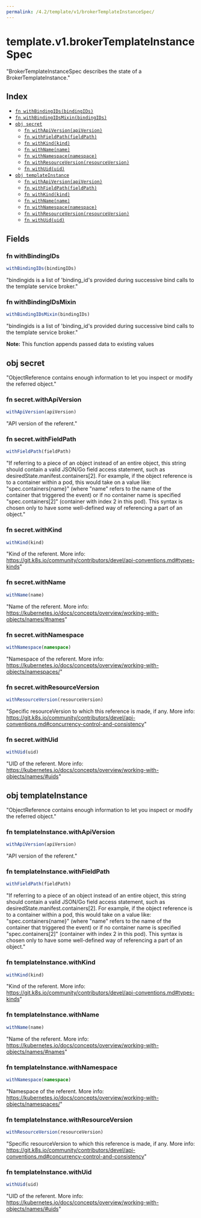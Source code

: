 ```yaml
---
permalink: /4.2/template/v1/brokerTemplateInstanceSpec/
---
```


# template.v1.brokerTemplateInstanceSpec

"BrokerTemplateInstanceSpec describes the state of a BrokerTemplateInstance."

## Index

* [`fn withBindingIDs(bindingIDs)`](#fn-withbindingids)
* [`fn withBindingIDsMixin(bindingIDs)`](#fn-withbindingidsmixin)
* [`obj secret`](#obj-secret)
  * [`fn withApiVersion(apiVersion)`](#fn-secretwithapiversion)
  * [`fn withFieldPath(fieldPath)`](#fn-secretwithfieldpath)
  * [`fn withKind(kind)`](#fn-secretwithkind)
  * [`fn withName(name)`](#fn-secretwithname)
  * [`fn withNamespace(namespace)`](#fn-secretwithnamespace)
  * [`fn withResourceVersion(resourceVersion)`](#fn-secretwithresourceversion)
  * [`fn withUid(uid)`](#fn-secretwithuid)
* [`obj templateInstance`](#obj-templateinstance)
  * [`fn withApiVersion(apiVersion)`](#fn-templateinstancewithapiversion)
  * [`fn withFieldPath(fieldPath)`](#fn-templateinstancewithfieldpath)
  * [`fn withKind(kind)`](#fn-templateinstancewithkind)
  * [`fn withName(name)`](#fn-templateinstancewithname)
  * [`fn withNamespace(namespace)`](#fn-templateinstancewithnamespace)
  * [`fn withResourceVersion(resourceVersion)`](#fn-templateinstancewithresourceversion)
  * [`fn withUid(uid)`](#fn-templateinstancewithuid)

## Fields

### fn withBindingIDs

```ts
withBindingIDs(bindingIDs)
```

"bindingids is a list of 'binding_id's provided during successive bind calls to the template service broker."

### fn withBindingIDsMixin

```ts
withBindingIDsMixin(bindingIDs)
```

"bindingids is a list of 'binding_id's provided during successive bind calls to the template service broker."

**Note:** This function appends passed data to existing values

## obj secret

"ObjectReference contains enough information to let you inspect or modify the referred object."

### fn secret.withApiVersion

```ts
withApiVersion(apiVersion)
```

"API version of the referent."

### fn secret.withFieldPath

```ts
withFieldPath(fieldPath)
```

"If referring to a piece of an object instead of an entire object, this string should contain a valid JSON/Go field access statement, such as desiredState.manifest.containers[2]. For example, if the object reference is to a container within a pod, this would take on a value like: \"spec.containers{name}\" (where \"name\" refers to the name of the container that triggered the event) or if no container name is specified \"spec.containers[2]\" (container with index 2 in this pod). This syntax is chosen only to have some well-defined way of referencing a part of an object."

### fn secret.withKind

```ts
withKind(kind)
```

"Kind of the referent. More info: https://git.k8s.io/community/contributors/devel/api-conventions.md#types-kinds"

### fn secret.withName

```ts
withName(name)
```

"Name of the referent. More info: https://kubernetes.io/docs/concepts/overview/working-with-objects/names/#names"

### fn secret.withNamespace

```ts
withNamespace(namespace)
```

"Namespace of the referent. More info: https://kubernetes.io/docs/concepts/overview/working-with-objects/namespaces/"

### fn secret.withResourceVersion

```ts
withResourceVersion(resourceVersion)
```

"Specific resourceVersion to which this reference is made, if any. More info: https://git.k8s.io/community/contributors/devel/api-conventions.md#concurrency-control-and-consistency"

### fn secret.withUid

```ts
withUid(uid)
```

"UID of the referent. More info: https://kubernetes.io/docs/concepts/overview/working-with-objects/names/#uids"

## obj templateInstance

"ObjectReference contains enough information to let you inspect or modify the referred object."

### fn templateInstance.withApiVersion

```ts
withApiVersion(apiVersion)
```

"API version of the referent."

### fn templateInstance.withFieldPath

```ts
withFieldPath(fieldPath)
```

"If referring to a piece of an object instead of an entire object, this string should contain a valid JSON/Go field access statement, such as desiredState.manifest.containers[2]. For example, if the object reference is to a container within a pod, this would take on a value like: \"spec.containers{name}\" (where \"name\" refers to the name of the container that triggered the event) or if no container name is specified \"spec.containers[2]\" (container with index 2 in this pod). This syntax is chosen only to have some well-defined way of referencing a part of an object."

### fn templateInstance.withKind

```ts
withKind(kind)
```

"Kind of the referent. More info: https://git.k8s.io/community/contributors/devel/api-conventions.md#types-kinds"

### fn templateInstance.withName

```ts
withName(name)
```

"Name of the referent. More info: https://kubernetes.io/docs/concepts/overview/working-with-objects/names/#names"

### fn templateInstance.withNamespace

```ts
withNamespace(namespace)
```

"Namespace of the referent. More info: https://kubernetes.io/docs/concepts/overview/working-with-objects/namespaces/"

### fn templateInstance.withResourceVersion

```ts
withResourceVersion(resourceVersion)
```

"Specific resourceVersion to which this reference is made, if any. More info: https://git.k8s.io/community/contributors/devel/api-conventions.md#concurrency-control-and-consistency"

### fn templateInstance.withUid

```ts
withUid(uid)
```

"UID of the referent. More info: https://kubernetes.io/docs/concepts/overview/working-with-objects/names/#uids"